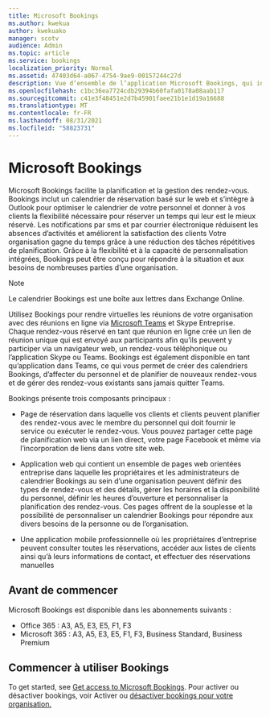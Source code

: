 ```yaml
---
title: Microsoft Bookings
ms.author: kwekua
author: kwekuako
manager: scotv
audience: Admin
ms.topic: article
ms.service: bookings
localization_priority: Normal
ms.assetid: 47403d64-a067-4754-9ae9-00157244c27d
description: Vue d’ensemble de l’application Microsoft Bookings, qui inclut un calendrier de réservation basé sur le web et s’intègre à Outlook pour optimiser le calendrier de votre personnel et donner à vos clients la flexibilité nécessaire pour prendre des rendez-vous.
ms.openlocfilehash: c1bc36ea7724cdb29394b60fafa0178a08aab117
ms.sourcegitcommit: c41e3f48451e2d7b45901faee21b1e1d19a16688
ms.translationtype: MT
ms.contentlocale: fr-FR
ms.lasthandoff: 08/31/2021
ms.locfileid: "58823731"
---
```

# <a name="microsoft-bookings"></a>Microsoft Bookings

Microsoft Bookings facilite la planification et la gestion des rendez-vous. Bookings inclut un calendrier de réservation basé sur le web et s’intègre à Outlook pour optimiser le calendrier de votre personnel et donner à vos clients la flexibilité nécessaire pour réserver un temps qui leur est le mieux réservé. Les notifications par sms et par courrier électronique réduisent les absences d’activités et améliorent la satisfaction des clients Votre organisation gagne du temps grâce à une réduction des tâches répétitives de planification. Grâce à la flexibilité et à la capacité de personnalisation intégrées, Bookings peut être conçu pour répondre à la situation et aux besoins de nombreuses parties d’une organisation.

> [!NOTE]
> Le calendrier Bookings est une boîte aux lettres dans Exchange Online.

Utilisez Bookings pour rendre virtuelles les réunions de votre organisation avec des réunions en ligne via [Microsoft Teams](https://support.microsoft.com/office/overview-of-the-bookings-app-in-teams-7b8569e1-0c8a-444e-b712-d9968b05110b) et Skype Entreprise. Chaque rendez-vous réservé en tant que réunion en ligne crée un lien de réunion unique qui est envoyé aux participants afin qu’ils peuvent y participer via un navigateur web, un rendez-vous téléphonique ou l’application Skype ou Teams. Bookings est également disponible en tant qu’application dans Teams, ce qui vous permet de créer des calendriers Bookings, d’affecter du personnel et de planifier de nouveaux rendez-vous et de gérer des rendez-vous existants sans jamais quitter Teams.

Bookings présente trois composants principaux :

- Page de réservation dans laquelle vos clients et clients peuvent planifier des rendez-vous avec le membre du personnel qui doit fournir le service ou exécuter le rendez-vous. Vous pouvez partager cette page de planification web via un lien direct, votre page Facebook et même via l’incorporation de liens dans votre site web.

- Application web qui contient un ensemble de pages web orientées entreprise dans laquelle les propriétaires et les administrateurs de calendrier Bookings au sein d’une organisation peuvent définir des types de rendez-vous et des détails, gérer les horaires et la disponibilité du personnel, définir les heures d’ouverture et personnaliser la planification des rendez-vous. Ces pages offrent de la souplesse et la possibilité de personnaliser un calendrier Bookings pour répondre aux divers besoins de la personne ou de l’organisation.

- Une application mobile professionnelle où les propriétaires d’entreprise peuvent consulter toutes les réservations, accéder aux listes de clients ainsi qu’à leurs informations de contact, et effectuer des réservations manuelles

## <a name="before-you-begin"></a>Avant de commencer

Microsoft Bookings est disponible dans les abonnements suivants :

- Office 365 : A3, A5, E3, E5, F1, F3
- Microsoft 365 : A3, A5, E3, E5, F1, F3, Business Standard, Business Premium

## <a name="get-started-using-bookings"></a>Commencer à utiliser Bookings

To get started, see [Get access to Microsoft Bookings](get-access.md). Pour activer ou désactiver bookings, voir Activer ou [désactiver bookings pour votre organisation.](turn-bookings-on-or-off.md)
